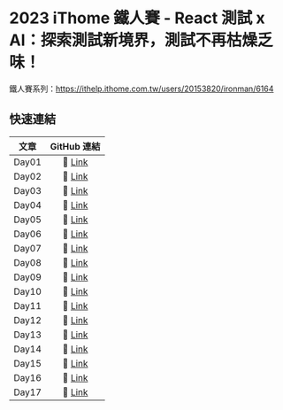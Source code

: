 # 2023 iThome 鐵人賽 - React 測試 x AI：探索測試新境界，測試不再枯燥乏味！

鐵人賽系列：https://ithelp.ithome.com.tw/users/20153820/ironman/6164

## 快速連結

| 文章  |                             GitHub 連結                             |
| :---: | :-----------------------------------------------------------------: |
| Day01 | 🔗 [Link](https://github.com/Jim876633/ithome-2023/tree/main/day1)  |
| Day02 | 🔗 [Link](https://github.com/Jim876633/ithome-2023/tree/main/day2)  |
| Day03 | 🔗 [Link](https://github.com/Jim876633/ithome-2023/tree/main/day3)  |
| Day04 | 🔗 [Link](https://github.com/Jim876633/ithome-2023/tree/main/day4)  |
| Day05 | 🔗 [Link](https://github.com/Jim876633/ithome-2023/tree/main/day5)  |
| Day06 | 🔗 [Link](https://github.com/Jim876633/ithome-2023/tree/main/day6)  |
| Day07 | 🔗 [Link](https://github.com/Jim876633/ithome-2023/tree/main/day7)  |
| Day08 | 🔗 [Link](https://github.com/Jim876633/ithome-2023/tree/main/day8)  |
| Day09 | 🔗 [Link](https://github.com/Jim876633/ithome-2023/tree/main/day9)  |
| Day10 | 🔗 [Link](https://github.com/Jim876633/ithome-2023/tree/main/day10) |
| Day11 | 🔗 [Link](https://github.com/Jim876633/ithome-2023/tree/main/day11) |
| Day12 | 🔗 [Link](https://github.com/Jim876633/ithome-2023/tree/main/day12) |
| Day13 | 🔗 [Link](https://github.com/Jim876633/ithome-2023/tree/main/day13) |
| Day14 | 🔗 [Link](https://github.com/Jim876633/ithome-2023/tree/main/day14) |
| Day15 | 🔗 [Link](https://github.com/Jim876633/ithome-2023/tree/main/day15) |
| Day16 | 🔗 [Link](https://github.com/Jim876633/ithome-2023/tree/main/day16) |
| Day17 | 🔗 [Link](https://github.com/Jim876633/ithome-2023/tree/main/day17) |
